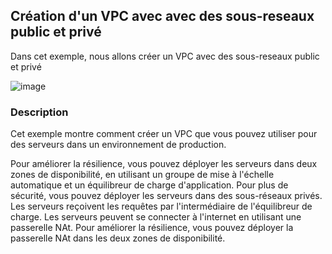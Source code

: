 
## Création d'un VPC avec avec des sous-reseaux public et privé

Dans cet exemple, nous allons créer un VPC avec des sous-reseaux public et privé

![image](https://github.com/momodou44/vpc_public_private_subnet/assets/66375343/ef4ae430-1461-4994-a965-43b031348dd4)


### Description

Cet exemple montre comment créer un VPC que vous pouvez utiliser pour des serveurs dans un environnement de production.

Pour améliorer la résilience, vous pouvez déployer les serveurs dans deux zones de disponibilité, en utilisant un groupe de mise à l'échelle automatique et un équilibreur de charge d'application. Pour plus de sécurité, vous pouvez déployer les serveurs dans des sous-réseaux privés. Les serveurs reçoivent les requêtes par l'intermédiaire de l'équilibreur de charge. Les serveurs peuvent se connecter à l'internet en utilisant une passerelle NAt. Pour améliorer la résilience, vous pouvez déployer la passerelle NAt dans les deux zones de disponibilité.



